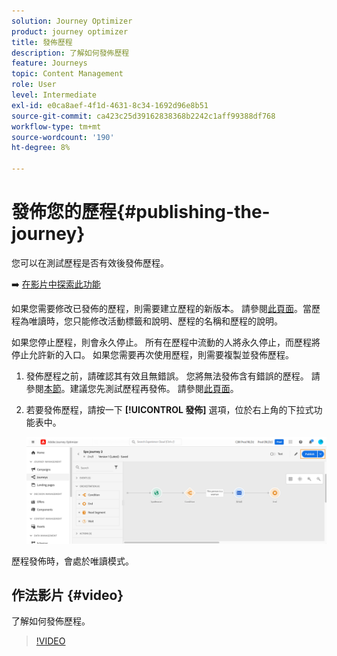 ```yaml
---
solution: Journey Optimizer
product: journey optimizer
title: 發佈歷程
description: 了解如何發佈歷程
feature: Journeys
topic: Content Management
role: User
level: Intermediate
exl-id: e0ca8aef-4f1d-4631-8c34-1692d96e8b51
source-git-commit: ca423c25d39162838368b2242c1aff99388df768
workflow-type: tm+mt
source-wordcount: '190'
ht-degree: 8%

---
```


# 發佈您的歷程{#publishing-the-journey}

您可以在測試歷程是否有效後發佈歷程。

➡️ [在影片中探索此功能](#video)

如果您需要修改已發佈的歷程，則需要建立歷程的新版本。 請參閱[此頁面](../building-journeys/journey.md)。當歷程為唯讀時，您只能修改活動標籤和說明、歷程的名稱和歷程的說明。

如果您停止歷程，則會永久停止。 所有在歷程中流動的人將永久停止，而歷程將停止允許新的入口。 如果您需要再次使用歷程，則需要複製並發佈歷程。

1. 發佈歷程之前，請確認其有效且無錯誤。 您將無法發佈含有錯誤的歷程。 請參閱[本節](../building-journeys/troubleshooting.md#checking-for-errors-before-testing)。建議您先測試歷程再發佈。 請參閱[此頁面](../building-journeys/testing-the-journey.md)。
1. 若要發佈歷程，請按一下 **[!UICONTROL 發佈]** 選項，位於右上角的下拉式功能表中。

   ![](assets/journeyuc1_18.png)

歷程發佈時，會處於唯讀模式。

## 作法影片 {#video}

了解如何發佈歷程。

>[!VIDEO](https://video.tv.adobe.com/v/334238?quality=12)